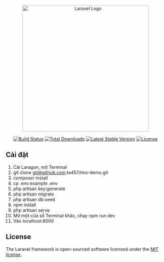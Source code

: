 <p align="center"><a href="https://laravel.com" target="_blank"><img src="https://raw.githubusercontent.com/laravel/art/master/logo-lockup/5%20SVG/2%20CMYK/1%20Full%20Color/laravel-logolockup-cmyk-red.svg" width="400" alt="Laravel Logo"></a></p>

<p align="center">
<a href="https://github.com/laravel/framework/actions"><img src="https://github.com/laravel/framework/workflows/tests/badge.svg" alt="Build Status"></a>
<a href="https://packagist.org/packages/laravel/framework"><img src="https://img.shields.io/packagist/dt/laravel/framework" alt="Total Downloads"></a>
<a href="https://packagist.org/packages/laravel/framework"><img src="https://img.shields.io/packagist/v/laravel/framework" alt="Latest Stable Version"></a>
<a href="https://packagist.org/packages/laravel/framework"><img src="https://img.shields.io/packagist/l/laravel/framework" alt="License"></a>
</p>

## Cài đặt

1. Cài Laragon, mở Terminal
2. git clone git@github.com:ta457/lms-demo.git
3. composer install
4. cp .env.example .env
5. php artisan key:generate
6. php artisan migrate
7. php artisan db:seed
8. npm install
9. php artisan serve
10. Mở một cửa sổ Terminal khác, chạy npm run dev
11. Vào localhost:8000

## License

The Laravel framework is open-sourced software licensed under the [MIT license](https://opensource.org/licenses/MIT).
